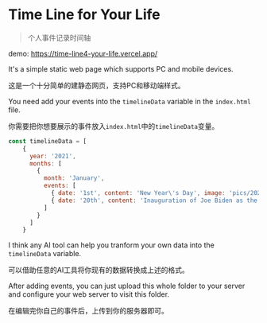 # Time Line for Your Life
> 个人事件记录时间轴

demo: https://time-line4-your-life.vercel.app/

It's a simple static web page which supports PC and mobile devices.

这是一个十分简单的建静态网页，支持PC和移动端样式。

You need add your events into the `timelineData` variable in the `index.html` file.

你需要把你想要展示的事件放入`index.html`中的`timelineData`变量。

```javascript
const timelineData = [
    {
      year: '2021',
      months: [
        {
          month: 'January',
          events: [
            { date: '1st', content: 'New Year\'s Day', image: 'pics/20210218.jpg' },
            { date: '20th', content: 'Inauguration of Joe Biden as the 46th President of the United States' }
          ]
        }
      ]
    }
```

I think any AI tool can help you tranform your own data into the `timelineData` variable.

可以借助任意的AI工具将你现有的数据转换成上述的格式。

After adding events, you can just upload this whole folder to your server and configure your web server to visit this folder.

在编辑完你自己的事件后，上传到你的服务器即可。
